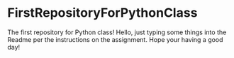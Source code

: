 # FirstRepositoryForPythonClass
The first repository for Python class!
Hello, just typing some things into the Readme per the instructions on the assignment. Hope your having a good day!

